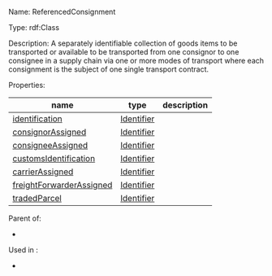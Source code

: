 Name: ReferencedConsignment

Type: rdf:Class

Description: A separately identifiable collection of goods items to be transported or available to be transported from one consignor to one consignee in a supply chain via one or more modes of transport where each consignment is the subject of one single transport contract.


Properties:

name | type | description
-|-|-
[identification](./identification) | [Identifier](./Identifier) |
[consignorAssigned](./consignorAssigned) | [Identifier](./Identifier) |
[consigneeAssigned](./consigneeAssigned) | [Identifier](./Identifier) |
[customsIdentification](./customsIdentification) | [Identifier](./Identifier) |
[carrierAssigned](./carrierAssigned) | [Identifier](./Identifier) |
[freightForwarderAssigned](./freightForwarderAssigned) | [Identifier](./Identifier) |
[tradedParcel](./tradedParcel) | [Identifier](./Identifier) |

Parent of:

- 

Used in :

- 
